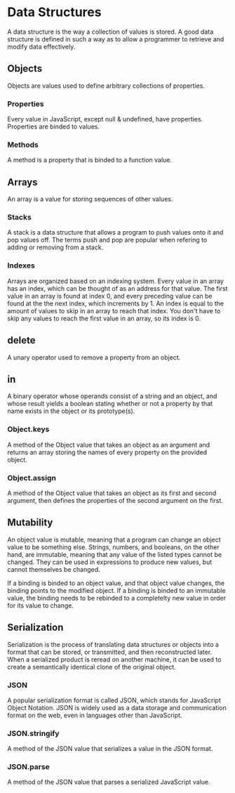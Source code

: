 # Data Structures

A data structure is the way a collection of values is stored. A good data structure is defined in such a way as to allow a programmer to retrieve and modify data effectively.

## Objects

Objects are values used to define arbitrary collections of properties.

### Properties

Every value in JavaScript, except null & undefined, have properties. Properties are binded to values.

### Methods

A method is a property that is binded to a function value.

## Arrays

An array is a value for storing sequences of other values.

### Stacks

A stack is a data structure that allows a program to push values onto it and pop values off. The terms push and pop are popular when refering to adding or removing from a stack.

### Indexes

Arrays are organized based on an indexing system. Every value in an array has an index, which can be thought of as an address for that value. The first value in an array is found at index 0, and every preceding value can be found at the the next index, which increments by 1. An index is equal to the amount of values to skip in an array to reach that index. You don't have to skip any values to reach the first value in an array, so its index is 0.


## delete

A unary operator used to remove a property from an object.

## in

A binary operator whose operands consist of a string and an object, and whose result yields a boolean stating whether or not a property by that name exists in the object or its prototype(s).

### Object.keys

A method of the Object value that takes an object as an argument and returns an array storing the names of every property on the provided object.

### Object.assign

A method of the Object value that takes an object as its first and second argument, then defines the properties of the second argument on the first.

## Mutability

An object value is mutable, meaning that a program can change an object value to be something else. Strings, numbers, and booleans, on the other hand, are immutable, meaning that any value of the listed types cannot be changed. They can be used in expressions to produce new values, but cannot themselves be changed.

If a binding is binded to an object value, and that object value changes, the binding points to the modified object. If a binding is binded to an immutable value, the binding needs to be rebinded to a completelty new value in order for its value to change.

## Serialization

Serialization is the process of translating data structures or objects into a format that can be stored, or transmitted, and then reconstructed later. When a serialized product is reread on another machine, it can be used to create a semantically identical clone of the original object.

### JSON

A popular serialization format is called JSON, which stands for JavaScript Object Notation. JSON is widely used as a data storage and communication format on the web, even in languages other than JavaScript.

### JSON.stringify

A method of the JSON value that serializes a value in the JSON format.

### JSON.parse

A method of the JSON value that parses a serialized JavaScript value.
